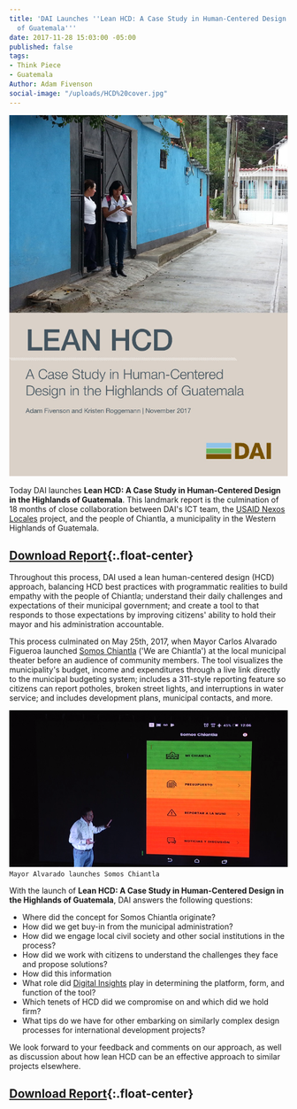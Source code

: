 ```yaml
---
title: 'DAI Launches ''Lean HCD: A Case Study in Human-Centered Design in the Highlands
  of Guatemala'''
date: 2017-11-28 15:03:00 -05:00
published: false
tags:
- Think Piece
- Guatemala
Author: Adam Fivenson
social-image: "/uploads/HCD%20cover.jpg"
---
```


![HCD cover.jpg](/uploads/HCD%20cover.jpg)

Today DAI launches **Lean HCD: A Case Study in Human-Centered Design in the Highlands of Guatemala**. This landmark report is the culmination of 18 months of close collaboration between DAI's ICT team, the [USAID Nexos Locales](https://www.dai.com/our-work/projects/guatemala-nexos-locales) project, and the people of Chiantla, a municipality in the Western Highlands of Guatemala. 

## [Download Report](https://www.dai.com/HCD.pdf){:.float-center}

<!--more-->

Throughout this process, DAI used a lean human-centered design (HCD) approach, balancing HCD best practices with programmatic realities to build empathy with the people of Chiantla; understand their daily challenges and expectations of their municipal government; and create a tool to that responds to those expectations by improving citizens' ability to hold their mayor and his administration accountable. 

This process culminated on May 25th, 2017, when Mayor Carlos Alvarado Figueroa launched [Somos Chiantla](http://bit.ly/Chiantla-App) ('We are Chiantla') at the local municipal theater before an audience of community members. The tool visualizes the municipality's budget, income and expenditures through a live link directly to the municipal budgeting system; includes a 311-style reporting feature so citizens can report potholes, broken street lights, and interruptions in water service; and includes development plans, municipal contacts, and more. 

![main menu.png](/uploads/main%20menu.png)
`Mayor Alvarado launches Somos Chiantla`

With the launch of **Lean HCD: A Case Study in Human-Centered Design in the Highlands of Guatemala**, DAI answers the following questions:
* Where did the concept for Somos Chiantla originate?
* How did we get buy-in from the municipal administration?
* How did we engage local civil society and other social institutions in the process?
* How did we work with citizens to understand the challenges they face and propose solutions?
* How did this information 
* What role did [Digital Insights](https://dai-global-digital.com/tags/?tag=digital-insights) play in determining the platform, form, and function of the tool? 
* Which tenets of HCD did we compromise on and which did we hold firm?
* What tips do we have for other embarking on similarly complex design processes for international development projects? 

We look forward to your feedback and comments on our approach, as well as discussion about how lean HCD can be an effective approach to similar projects elsewhere. 

## [Download Report](https://www.dai.com/HCD.pdf){:.float-center}